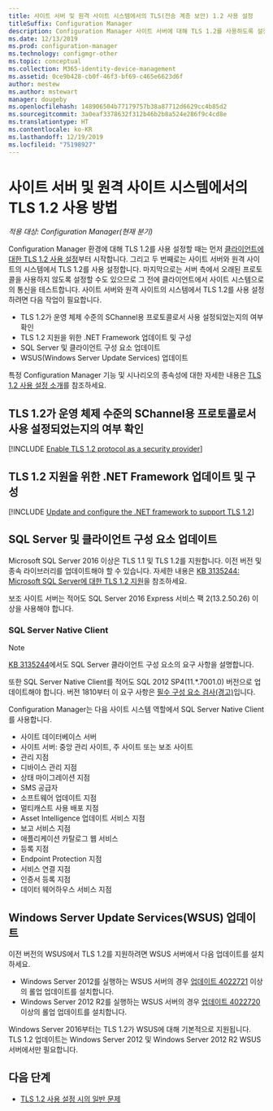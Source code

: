 ```yaml
---
title: 사이트 서버 및 원격 사이트 시스템에서의 TLS(전송 계층 보안) 1.2 사용 설정
titleSuffix: Configuration Manager
description: Configuration Manager 사이트 서버에 대해 TLS 1.2를 사용하도록 설정하는 방법에 대한 정보입니다.
ms.date: 12/13/2019
ms.prod: configuration-manager
ms.technology: configmgr-other
ms.topic: conceptual
ms.collection: M365-identity-device-management
ms.assetid: 0ce9b428-cb0f-46f3-bf69-c465e6623d6f
author: mestew
ms.author: mstewart
manager: dougeby
ms.openlocfilehash: 148906504b77179757b38a87712d6629cc4b85d2
ms.sourcegitcommit: 3a0eaf3378632f312b46b2b8a524e286f9c4cd8e
ms.translationtype: HT
ms.contentlocale: ko-KR
ms.lasthandoff: 12/19/2019
ms.locfileid: "75198927"
---
```

# <a name="how-to-enable-tls-12-on-the-site-servers-and-remote-site-systems"></a>사이트 서버 및 원격 사이트 시스템에서의 TLS 1.2 사용 방법

*적용 대상: Configuration Manager(현재 분기)*

Configuration Manager 환경에 대해 TLS 1.2를 사용 설정할 때는 먼저 [클라이언트에 대한 TLS 1.2 사용 설정](/sccm/core/plan-design/security/enable-tls-1-2-client)부터 시작합니다. 그리고 두 번째로는 사이트 서버와 원격 사이트의 시스템에서 TLS 1.2를 사용 설정합니다. 마지막으로는 서버 측에서 오래된 프로토콜을 사용하지 않도록 설정할 수도 있으므로 그 전에 클라이언트에서 사이트 시스템으로의 통신을 테스트합니다. 사이트 서버와 원격 사이트의 시스템에서 TLS 1.2를 사용 설정하려면 다음 작업이 필요합니다.

- TLS 1.2가 운영 체제 수준의 SChannel용 프로토콜로서 사용 설정되었는지의 여부 확인
- TLS 1.2 지원을 위한 .NET Framework 업데이트 및 구성
- SQL Server 및 클라이언트 구성 요소 업데이트
- WSUS(Windows Server Update Services) 업데이트

특정 Configuration Manager 기능 및 시나리오의 종속성에 대한 자세한 내용은 [TLS 1.2 사용 설정 소개](/sccm/core/plan-design/security/enable-tls-1-2)를 참조하세요. 

## <a name="bkmk_protocol"></a> TLS 1.2가 운영 체제 수준의 SChannel용 프로토콜로서 사용 설정되었는지의 여부 확인

[!INCLUDE [Enable TLS 1.2 protocol as a security provider](includes/enable-tls-1-2-protocol-security-provider.md)]

## <a name="bkmk_net"></a> TLS 1.2 지원을 위한 .NET Framework 업데이트 및 구성

[!INCLUDE [Update and configure the .NET framework to support TLS 1.2](includes/update-net-framework-to-support-tls-1-2.md)]


## <a name="bkmk_sql"></a> SQL Server 및 클라이언트 구성 요소 업데이트

Microsoft SQL Server 2016 이상은 TLS 1.1 및 TLS 1.2를 지원합니다. 이전 버전 및 종속 라이브러리를 업데이트해야 할 수 있습니다. 자세한 내용은 [KB 3135244: Microsoft SQL Server에 대한 TLS 1.2 지원](https://support.microsoft.com/help/3135244/tls-1-2-support-for-microsoft-sql-server)을 참조하세요.

보조 사이트 서버는 적어도 SQL Server 2016 Express 서비스 팩 2(13.2.50.26) 이상을 사용해야 합니다.

### <a name="bkmk_sql-client"></a> SQL Server Native Client

> [!NOTE]
> [KB 3135244](https://support.microsoft.com/help/3135244/tls-1-2-support-for-microsoft-sql-server)에서도 SQL Server 클라이언트 구성 요소의 요구 사항을 설명합니다.

또한 SQL Server Native Client를 적어도 SQL 2012 SP4(11.*.7001.0) 버전으로 업데이트해야 합니다. 버전 1810부터 이 요구 사항은 [필수 구성 요소 검사(경고)](/sccm/core/servers/deploy/install/list-of-prerequisite-checks#sql-server-native-client)입니다.

Configuration Manager는 다음 사이트 시스템 역할에서 SQL Server Native Client를 사용합니다.

- 사이트 데이터베이스 서버
- 사이트 서버: 중앙 관리 사이트, 주 사이트 또는 보조 사이트
- 관리 지점
- 디바이스 관리 지점
- 상태 마이그레이션 지점
- SMS 공급자
- 소프트웨어 업데이트 지점
- 멀티캐스트 사용 배포 지점
- Asset Intelligence 업데이트 서비스 지점
- 보고 서비스 지점
- 애플리케이션 카탈로그 웹 서비스
- 등록 지점
- Endpoint Protection 지점
- 서비스 연결 지점
- 인증서 등록 지점
- 데이터 웨어하우스 서비스 지점


## <a name="bkmk_wsus"></a> Windows Server Update Services(WSUS) 업데이트

이전 버전의 WSUS에서 TLS 1.2를 지원하려면 WSUS 서버에서 다음 업데이트를 설치하세요.

- Windows Server 2012를 실행하는 WSUS 서버의 경우 [업데이트 4022721](https://support.microsoft.com/help/4022721) 이상의 롤업 업데이트를 설치합니다.
- Windows Server 2012 R2를 실행하는 WSUS 서버의 경우 [업데이트 4022720](https://support.microsoft.com/help/4022720) 이상의 롤업 업데이트를 설치합니다.

Windows Server 2016부터는 TLS 1.2가 WSUS에 대해 기본적으로 지원됩니다.  TLS 1.2 업데이트는 Windows Server 2012 및 Windows Server 2012 R2 WSUS 서버에서만 필요합니다.

## <a name="next-steps"></a>다음 단계

- [TLS 1.2 사용 설정 시의 일반 문제](/sccm/core/plan-design/security/enable-tls-1-2-troubleshoot)
